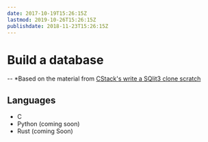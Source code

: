 ```yaml
---
date: 2017-10-19T15:26:15Z
lastmod: 2019-10-26T15:26:15Z
publishdate: 2018-11-23T15:26:15Z
---
```


# Build a database

-- *Based on the material from [CStack's write a SQlit3 clone scratch](https://cstack.github.io/db_tutorial/)

## Languages

* C 
* Python (coming soon)
* Rust (coming Soon)

